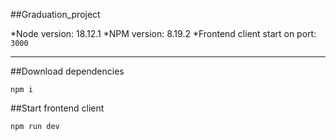 ##Graduation_project

*Node version: 18.12.1
*NPM version: 8.19.2
*Frontend client start on port: ```3000```

---
##Download dependencies

```
npm i
```

##Start frontend client

```
npm run dev
```
